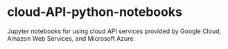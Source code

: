 # cloud-API-python-notebooks
Jupyter notebooks for using cloud API services provided by Google Cloud, Amazon Web Services, and Microsoft Azure.
